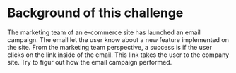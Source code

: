 # Background of this challenge
The marketing team of an e-commerce site has launched an email campaign.
The email let the user know about a new feature implemented on the site. 
From the marketing team perspective, a success is if the user clicks on the link inside of the email. This link takes the user to the company site.
Try to figur out how the email campaign performed.
